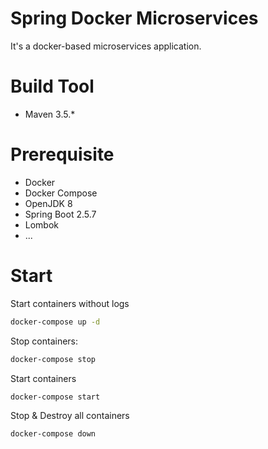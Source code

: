 # Spring Docker Microservices

It's a docker-based microservices application.

# Build Tool

- Maven 3.5.*

# Prerequisite
- Docker
- Docker Compose
- OpenJDK 8
- Spring Boot 2.5.7
- Lombok
- ...

# Start

Start containers without logs
```sh
docker-compose up -d
```

Stop containers:
```sh
docker-compose stop
```

Start containers
```sh
docker-compose start
```

Stop & Destroy all containers
```sh
docker-compose down
```